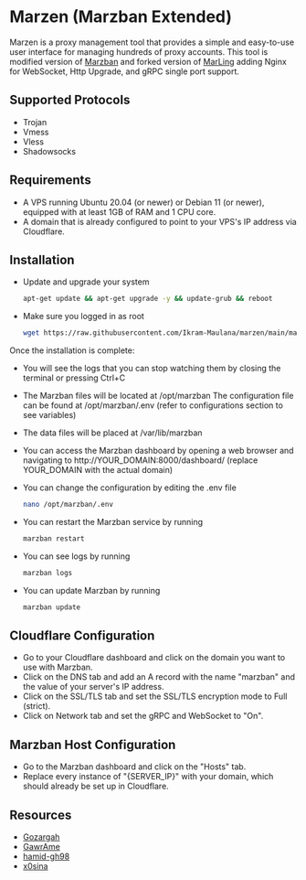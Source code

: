 # Marzen (Marzban Extended)

Marzen is a proxy management tool that provides a simple and easy-to-use user interface for managing hundreds of proxy accounts. This tool is modified version of [Marzban](https://github.com/Gozargah/Marzban?utm_source=marzen&utm_medium=redirect&utm_campaign=marzen) and forked version of [MarLing](https://github.com/GawrAme/MarLing?utm_source=marzen&utm_medium=redirect&utm_campaign=marzen) adding Nginx for WebSocket, Http Upgrade, and gRPC single port support.

## Supported Protocols

- Trojan
- Vmess
- Vless
- Shadowsocks

## Requirements

- A VPS running Ubuntu 20.04 (or newer) or Debian 11 (or newer), equipped with at least 1GB of RAM and 1 CPU core.
- A domain that is already configured to point to your VPS's IP address via Cloudflare.

## Installation

- Update and upgrade your system

  ```bash
  apt-get update && apt-get upgrade -y && update-grub && reboot
  ```

- Make sure you logged in as root

  ```bash
  wget https://raw.githubusercontent.com/Ikram-Maulana/marzen/main/marzen.sh && chmod +x marzen.sh && ./marzen.sh
  ```

Once the installation is complete:

- You will see the logs that you can stop watching them by closing the terminal or pressing Ctrl+C
- The Marzban files will be located at /opt/marzban
  The configuration file can be found at /opt/marzban/.env (refer to configurations section to see variables)
- The data files will be placed at /var/lib/marzban
- You can access the Marzban dashboard by opening a web browser and navigating to http://YOUR_DOMAIN:8000/dashboard/ (replace YOUR_DOMAIN with the actual domain)
- You can change the configuration by editing the .env file

  ```bash
  nano /opt/marzban/.env
  ```

- You can restart the Marzban service by running

  ```bash
  marzban restart
  ```

- You can see logs by running

  ```bash
  marzban logs
  ```

- You can update Marzban by running

  ```bash
  marzban update
  ```

## Cloudflare Configuration

- Go to your Cloudflare dashboard and click on the domain you want to use with Marzban.
- Click on the DNS tab and add an A record with the name "marzban" and the value of your server's IP address.
- Click on the SSL/TLS tab and set the SSL/TLS encryption mode to Full (strict).
- Click on Network tab and set the gRPC and WebSocket to "On".

## Marzban Host Configuration

- Go to the Marzban dashboard and click on the "Hosts" tab.
- Replace every instance of "{SERVER_IP}" with your domain, which should already be set up in Cloudflare.

## Resources

- [Gozargah](https://github.com/Gozargah/Marzban)
- [GawrAme](https://github.com/GawrAme/MarLing)
- [hamid-gh98](https://github.com/hamid-gh98)
- [x0sina](https://github.com/x0sina/marzban-sub)
